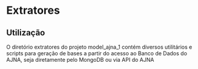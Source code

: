 # Extratores

## Utilização

O diretório extratores do projeto model_ajna_1 contém diversos utilitários e scripts para geração de bases a partir do
acesso ao Banco de Dados do AJNA, seja diretamente pelo MongoDB ou via API do AJNA
 


